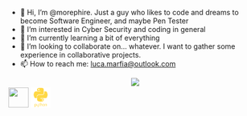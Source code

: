 - 👋 Hi, I’m @morephire. Just a guy who likes to code and dreams to become Software Engineer, and maybe Pen Tester 
- 👀 I’m interested in Cyber Security and coding in general
- 🌱 I’m currently learning a bit of everything
- 💞️ I’m looking to collaborate on... whatever. I want to gather some experience in collaborative projects.
- 📫 How to reach me: luca.marfia@outlook.com 

<div id="badges" align="center">
  <a href="https://www.linkedin.com/in/luca-marfia-5973491ba/">
    <img src="https://img.shields.io/badge/linkedin-%230077B5.svg?style=for-the-badge&logo=linkedin&logoColor=white"/>
  </a>
</div>

<div id="languages and tools">
  <img src="https://github.com/devicons/devicon/blob/master/icons/csharp/csharp-plain.original" width="40" height="40"/>
  <img src="https://github.com/devicons/devicon/blob/master/icons/python/python-plain-wordmark.svg" width="40" height="40"/>
</div>


<!---
morephire/morephire is a ✨ special ✨ repository because its `README.md` (this file) appears on your GitHub profile.
You can click the Preview link to take a look at your changes.
--->
